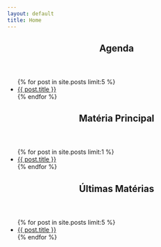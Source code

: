 ```yaml
---
layout: default
title: Home
---
```


<!-- Aqui sempre vai vir o último post em aberto -->
<section class="card schedule">
  <header>
    <h1>Agenda</h1>
  </header>
  <ul>
    {% for post in site.posts limit:5 %}
      <li>
        <a href="{{ post.url }}">{{ post.title }}</a>
      </li>
    {% endfor %}
  </ul>
</section>

<!-- Aqui as 5 últimas matérias -->
<section class="materias">
  <div class="card main-materia">
    <header>
      <h1>Matéria Principal</h1>
    </header>
    <ul>
      {% for post in site.posts limit:1 %}
        <li>
          <a href="{{ post.url }}">{{ post.title }}</a>
        </li>
      {% endfor %}
    </ul>
  </div>
  <div class="card last-materias">
    <header>
      <h1>Últimas Matérias</h1>
    </header>
    <ul>
      {% for post in site.posts limit:5 %}
        <li>
          <a href="{{ post.url }}">{{ post.title }}</a>
        </li>
      {% endfor %}
    </ul>
  </div>

</section>
